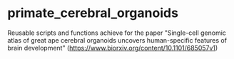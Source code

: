 # primate_cerebral_organoids
Reusable scripts and functions achieve for the paper "Single-cell genomic atlas of great ape cerebral organoids uncovers human-specific features of brain development" (https://www.biorxiv.org/content/10.1101/685057v1)
